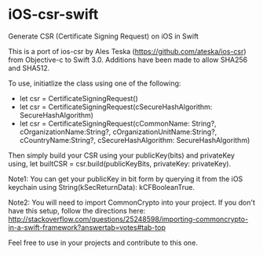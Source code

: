 # iOS-csr-swift
Generate CSR (Certificate Signing Request) on iOS in Swift

This is a port of ios-csr by Ales Teska (https://github.com/ateska/ios-csr) from Objective-c to Swift 3.0. 
Additions have been made to allow SHA256 and SHA512. 

To use, initiatlize the class using one of the following: 
- let csr = CertificateSigningRequest()
- let csr = CertificateSigningRequest(cSecureHashAlgorithm: SecureHashAlgorithm)
- let csr = CertificateSigningRequest(cCommonName: String?, cOrganizationName:String?, cOrganizationUnitName:String?, cCountryName:String?, cSecureHashAlgorithm: SecureHashAlgorithm)

Then simply build your CSR using your publicKey(bits) and privateKey using, let builtCSR = csr.build(publicKeyBits, privateKey: privateKey).

Note1: You can get your publicKey in bit form by querying it from the iOS keychain using String(kSecReturnData): kCFBooleanTrue. 

Note2: You will need to import CommonCrypto into your project. If you don't have this setup, follow the directions here: http://stackoverflow.com/questions/25248598/importing-commoncrypto-in-a-swift-framework?answertab=votes#tab-top

Feel free to use in your projects and contribute to this one.
